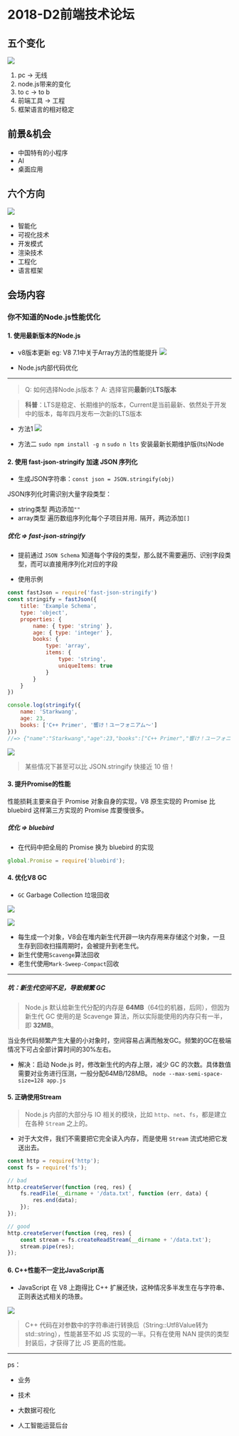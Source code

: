 # 2018-D2前端技术论坛

## 五个变化

![](https://ws2.sinaimg.cn/large/006tNc79gy1fyxuvo3qmpj31qj0u0nmf.jpg)

1. pc -> 无线
2. node.js带来的变化
3. to c -> to b
4. 前端工具 -> 工程
5. 框架语言的相对稳定

## 前景&机会
- 中国特有的小程序
- AI
- 桌面应用

## 六个方向
![](https://ws3.sinaimg.cn/large/006tNc79gy1fz04p1qx1jj312w0p5wlq.jpg)


- 智能化
- 可视化技术
- 开发模式
- 渲染技术
- 工程化
- 语言框架




## 会场内容


### 你不知道的Node.js性能优化

#### 1. 使用最新版本的Node.js

- v8版本更新
eg: V8 7.1中关于Array方法的性能提升
![](https://pic4.zhimg.com/80/v2-f2416997046528e262f7ebbaa99cb183_hd.jpg)

- Node.js内部代码优化

--- 

> Q: 如何选择Node.js版本？
A: 选择官网**最新**的**LTS版本**

> **科普**：LTS是稳定、长期维护的版本，Current是当前最新、依然处于开发中的版本，每年四月发布一次新的LTS版本

- 方法1
![](https://ws2.sinaimg.cn/large/006tNc79gy1fyz7dbmmkdj30o30fhac6.jpg)

- 方法二
`sudo npm install -g n`
`sudo n lts` 安装最新长期维护版(lts)Node

#### 2. 使用 fast-json-stringify 加速 JSON 序列化

- 生成JSON字符串：`const json = JSON.stringify(obj)`

JSON序列化时需识别大量字段类型：
- string类型 两边添加`""`
- array类型 遍历数组序列化每个子项目并用`，`隔开，两边添加`[]`

##### 优化 => fast-json-stringify

- 提前通过 `JSON Schema` 知道每个字段的类型，那么就不需要遍历、识别字段类型，而可以直接用序列化对应的字段



- 使用示例

``` javascript
const fastJson = require('fast-json-stringify')
const stringify = fastJson({
    title: 'Example Schema',
    type: 'object',
    properties: {
        name: { type: 'string' },
        age: { type: 'integer' },
        books: {
            type: 'array',
            items: {
                type: 'string',
                uniqueItems: true
            }
        }
    }
})

console.log(stringify({
    name: 'Starkwang',
    age: 23,
    books: ['C++ Primer', '響け！ユーフォニアム～']
}))
//=> {"name":"Starkwang","age":23,"books":["C++ Primer","響け！ユーフォニアム～"]}
```

![](https://pic3.zhimg.com/80/v2-84d6d5c90dcc907107552cf63738bd32_hd.jpg)

> 某些情况下甚至可以比 JSON.stringify 快接近 10 倍！

#### 3. 提升Promise的性能
性能损耗主要来自于 Promise 对象自身的实现，V8 原生实现的 Promise 比 bluebird 这样第三方实现的 Promise 库要慢很多。

##### 优化 => bluebird
- 在代码中把全局的 Promise 换为 bluebird 的实现

``` javascript
global.Promise = require('bluebird');
```

#### 4. 优化V8 GC

- `GC` Garbage Collection 垃圾回收

![](https://img-blog.csdn.net/20170202184916099?watermark/2/text/aHR0cDovL2Jsb2cuY3Nkbi5uZXQvSGFvRGFXYW5n/font/5a6L5L2T/fontsize/400/fill/I0JBQkFCMA==/dissolve/70/gravity/SouthEast)

![](https://ss.csdn.net/p?https://mmbiz.qpic.cn/mmbiz_png/iczvfice5jUL6lvaNIkVQ3DA5heHoeZXX49R6nVFc3WdxoVNUicIFHJTaGicgOucGaKYtbpFjeu7kvWzxjTS6zE3fQ/0?wx_fmt=png)

- 每生成一个对象，V8会在堆内新生代开辟一块内存用来存储这个对象，一旦生存到回收扫描周期时，会被提升到老生代。
- 新生代使用`Scavenge`算法回收
- 老生代使用`Mark-Sweep-Compact`回收

---

##### 坑：新生代空间不足，导致频繁 GC
> Node.js 默认给新生代分配的内存是 **64MB**（64位的机器，后同），但因为新生代 GC 使用的是 Scavenge 算法，所以实际能使用的内存只有一半，即 **32MB**。

当业务代码频繁产生大量的小对象时，空间容易占满而触发GC。频繁的GC在极端情况下可占全部计算时间的30%左右。

- 解决：启动 Node.js 时，修改新生代的内存上限，减少 GC 的次数。具体数值需要对业务进行压测，一般分配64MB/128MB。
`node --max-semi-space-size=128 app.js`

#### 5. 正确使用Stream

> Node.js 内部的大部分与 IO 相关的模块，比如 `http`、`net`、`fs`，都是建立在各种 `Stream` 之上的。
- 对于大文件，我们不需要把它完全读入内存，而是使用 `Stream` 流式地把它发送出去。
``` javascript
const http = require('http');
const fs = require('fs');

// bad
http.createServer(function (req, res) {
    fs.readFile(__dirname + '/data.txt', function (err, data) {
        res.end(data);
    });
});

// good
http.createServer(function (req, res) {
    const stream = fs.createReadStream(__dirname + '/data.txt');
    stream.pipe(res);
});
```

#### 6. C++性能不一定比JavaScript高
- JavaScript 在 V8 上跑得比 C++ 扩展还快，这种情况多半发生在与字符串、正则表达式相关的场景。

![](https://pic4.zhimg.com/80/v2-ac1ea8894a10a284e4f097e6bb6f8a27_hd.jpg)
> C++ 代码在对参数中的字符串进行转换后（String::Utf8Value转为std::string），性能甚至不如 JS 实现的一半。只有在使用 NAN 提供的类型封装后，才获得了比 JS 更高的性能。

---

ps：
- 业务
- 技术

- 大数据可视化
- 人工智能运营后台